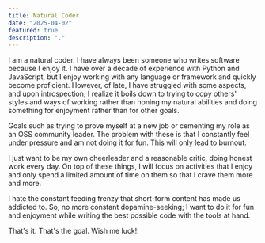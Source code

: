 ```yaml
---
title: Natural Coder
date: "2025-04-02"
featured: true
description: "."
---
```



I am a natural coder. I have always been someone who writes software because I enjoy it. I have over a decade of experience with Python and JavaScript, but I enjoy working with any language or framework and quickly become proficient. However, of late, I have struggled with some aspects, and upon introspection, I realize it boils down to trying to copy others' styles and ways of working rather than honing my natural abilities and doing something for enjoyment rather than for other goals.

Goals such as trying to prove myself at a new job or cementing my role as an OSS community leader. The problem with these is that I constantly feel under pressure and am not doing it for fun. This will only lead to burnout.

I just want to be my own cheerleader and a reasonable critic, doing honest work every day. On top of these things, I will focus on activities that I enjoy and only spend a limited amount of time on them so that I crave them more and more.

I hate the constant feeding frenzy that short-form content has made us addicted to. So, no more constant dopamine-seeking; I want to do it for fun and enjoyment while writing the best possible code with the tools at hand.

That's it. That's the goal. Wish me luck!!